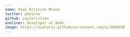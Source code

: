 ```yaml
---
name: Paal Kristian Minne
twitter: pkminne
github: paalkristian
oneliner: Developer at Bekk.
image: https://avatars1.githubusercontent.com/u/1680898
---
```


